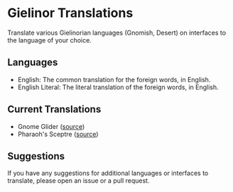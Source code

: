 # Gielinor Translations

Translate various Gielinorian languages (Gnomish, Desert) on interfaces to the language of your choice.

## Languages

- English: The common translation for the foreign words, in English.
- English Literal: The literal translation of the foreign words, in English.

## Current Translations

- Gnome Glider ([source](https://oldschool.runescape.wiki/w/Ancient_Gnomish#Location_names))
- Pharaoh's Sceptre ([source](https://oldschool.runescape.wiki/w/Pharaoh%27s_sceptre))

## Suggestions

If you have any suggestions for additional languages or interfaces to translate, please open an issue or a pull request.
